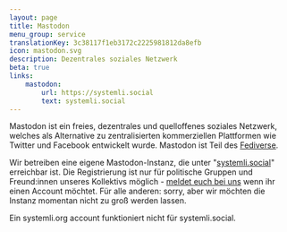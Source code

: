 ```yaml
---
layout: page
title: Mastodon
menu_group: service
translationKey: 3c38117f1eb3172c2225981812da8efb
icon: mastodon.svg
description: Dezentrales soziales Netzwerk
beta: true
links:
    mastodon:
        url: https://systemli.social
        text: systemli.social
---
```

Mastodon ist ein freies, dezentrales und quelloffenes soziales Netzwerk, welches als Alternative zu zentralisierten kommerziellen Plattformen wie Twitter und Facebook entwickelt wurde. Mastodon ist Teil des [Fediverse](https://de.wikipedia.org/wiki/Fediverse).

Wir betreiben eine eigene Mastodon-Instanz, die unter "[systemli.social](https://systemli.social)" erreichbar ist. Die Registrierung ist nur für politische Gruppen und Freund:innen unseres Kollektivs möglich - [meldet euch bei uns](https://www.systemli.org/kontakt/) wenn ihr einen Account möchtet. Für alle anderen: sorry, aber wir möchten die Instanz momentan nicht zu groß werden lassen.

Ein systemli.org account funktioniert nicht für systemli.social.
